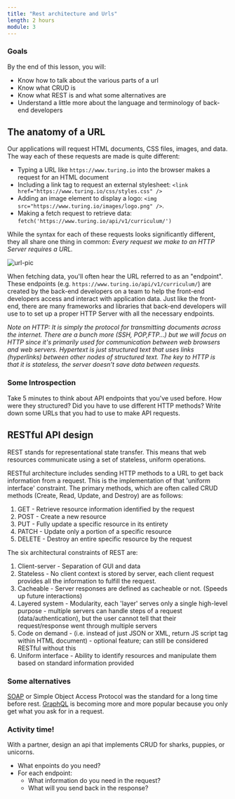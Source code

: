 ```yaml
---
title: "Rest architecture and Urls"
length: 2 hours
module: 3
---
```


### Goals

By the end of this lesson, you will:

* Know how to talk about the various parts of a url
* Know what CRUD is
* Know what REST is and what some alternatives are
* Understand a little more about the language and terminology of back-end developers

## The anatomy of a URL
Our applications will request HTML documents, CSS files, images, and data. The way each of these requests are made is quite different:

* Typing a URL like `https://www.turing.io` into the browser makes a request for an HTML document
* Including a link tag to request an external stylesheet: `<link href="https://www.turing.io/css/styles.css" />`
* Adding an image element to display a logo: `<img src="https://www.turing.io/images/logo.png" />`.
* Making a fetch request to retrieve data: `fetch('https://www.turing.io/api/v1/curriculum/')`

While the syntax for each of these requests looks significantly different, they all share one thing in common: *Every request we make to an HTTP Server requires a URL.*

![url-pic](https://www.normshield.com/wp-content/uploads/2017/05/example.png)

When fetching data, you'll often hear the URL referred to as an "endpoint". These endpoints (e.g. `https://www.turing.io/api/v1/curriculum/`) are created by the back-end developers on a team to help the front-end developers access and interact with application data. Just like the front-end, there are many frameworks and libraries that back-end developers will use to to set up a proper HTTP Server with all the necessary endpoints.

*Note on HTTP: It is simply the protocol for transmitting documents across the internet. There are a bunch more (SSH, POP,FTP...) but we will focus on HTTP since it's primarily used for communication between web browsers and web servers. Hypertext is just structured text that uses links (hyperlinks) between other nodes of structured text. The key to HTTP is that it is stateless, the server doesn’t save data between requests.*


### Some Introspection
Take 5 minutes to think about API endpoints that you've used before. How were they structured? Did you have to use different HTTP methods? Write down some URLs that you had to use to make API requests.

## RESTful API design

REST stands for representational state transfer. This means that web resources communicate using a set of stateless, uniform operations.

RESTful architecture includes sending HTTP methods to a URL to get back information from a request. This is the implementation of that 'uniform interface' constraint. The primary methods, which are often called CRUD methods (Create, Read, Update, and Destroy) are as follows:

1. GET - Retrieve resource information identified by the request
2. POST - Create a new resource
3. PUT - Fully update a specific resource in its entirety
4. PATCH - Update only a portion of a specific resource
5. DELETE - Destroy an entire specific resource by the request

The six architectural constraints of REST are:

1. Client-server - Separation of GUI and data
2. Stateless - No client context is stored by server, each client request provides all the information to fulfill the request.
3. Cacheable - Server responses are defined as cacheable or not. (Speeds up future interactions)
4. Layered system - Modularity, each 'layer' serves only a single high-level purpose - multiple servers can handle steps of a request (data/authentication), but the user cannot tell that their request/response went through multiple servers
5. Code on demand - (i.e. instead of just JSON or XML, return JS script tag within HTML document) - optional feature; can still be considered RESTful without this
6. Uniform interface - Ability to identify resources and manipulate them based on standard information provided 

### Some alternatives

[SOAP](https://en.wikipedia.org/wiki/SOAP) or Simple Object Access Protocol was the standard for a long time before rest.
[GraphQL](https://graphql.org/) is becoming more and more popular because you only get what you ask for in a request.

### Activity time!
With a partner, design an api that implements CRUD for sharks, puppies, or unicorns.
  * What enpoints do you need?
  * For each endpoint:
    * What information do you need in the request?
    * What will you send back in the response?
  
